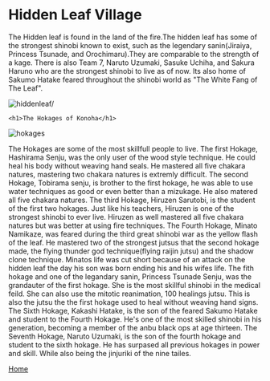 <!DOCTYPE html>
<html>
  <head>
  </head> <h1>Hidden Leaf Village</h1><p>The Hidden leaf is found in the land of the fire.The hidden leaf has some of the strongest shinobi known to exist, such as the legendary sanin(Jiraiya, Princess Tsunade, and Orochimaru).They are comparable to the strength of a kage. There is also Team 7, Naruto Uzumaki, Sasuke Uchiha, and Sakura Haruno who are the strongest shinobi to live as of now. Its also home of Sakumo Hatake feared throughout the shinobi world as "The White Fang of The Leaf".</p>
    <img src=x-Konoha_jpg.jpg alt=hiddenleaf/> 
        
    <h1>The Hokages of Konoha</h1>
  <img src="x-hokages.jpg" alt="hokages"/> <p>The Hokages are some of the most skillfull people to live. The first Hokage, Hashirama Senju, was the only user of the wood style technique. He could heal his body without weaving hand seals. He mastered all five chakara natures, mastering two chakara natures is extremly difficult. The second Hokage, Tobirama senju, is brother to the first hokage, he was able to use water techniques as good or even better than a mizukage. He also matered all five chakara natures. The third Hokage, Hiruzen Sarutobi, is the student of the first two hokages. Just like his teachers, Hiruzen is one of the strongest shinobi to ever live. Hiruzen as well mastered all five chakara natures but was better at using fire techniques. The Fourth Hokage, Minato Namikaze, was feared during the third great shinobi war as the yellow flash of the leaf. He mastered two of the strongest jutsus that the second hokage made, the flying thunder god technique(flying raijin jutsu) and the shadow clone technique. Minatos life was cut short because of an attack on the hidden leaf the day his son was born ending his and his wifes life. The fith hokage and one of the legandary sanin, Princess Tsunade Senju, was the grandauter of the first hokage. She is the most skillful shinobi in the medical feild. She can also use the mitotic reanimation, 100 healings jutsu. This is also the jutsu the the first hokage used to heal without weaving hand signs. The Sixth Hokage, Kakashi Hatake, is the son of the feared Sakumo Hatake and student to the Fourth Hokage. He's one of the most skilled shinobi in his generation, becoming a member of the anbu black ops at age thirteen. The Seventh Hokage, Naruto Uzumaki, is the son of the fourth hokage and student to the sixth hokage. He has surpased all previous hokages in power and skill. While also being the jinjuriki of the nine tailes.</p>
  <link rel=stylesheet href="w-hiddenleaf.css">
</html> <a href=index.html>Home</a> 
    
